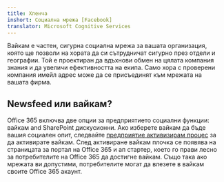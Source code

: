 ```yaml
---
title: Хленча
inshort: Социална мрежа [Facebook]
translator: Microsoft Cognitive Services
---
```


Вайкам е частен, сигурна социална мрежа за вашата организация, която ще позволи на хората да си сътрудничат сигурно през отдели и географии. Той е проектиран да вдъхнови обмен на цялата компания знания и да увеличи ефективността на екипа. Само хора с проверени компания имейл адрес може да се присъединят към мрежата на вашата фирма.

## Newsfeed или вайкам?
Office 365 включва две опции за предприятието социални функции: вайкам and SharePoint дискусионни. Ако изберете вайкам да бъде вашия социален опит, следвайте [предприятие активизирам процес](https://support.office.com/en-us/article/Enterprise-Activation-process-4f924c74-87d2-49d0-a4f6-cba3ce2b0e7c) за да активирате вайкам. След активиране вайкам плочка се появява на страницата за портал на Office 365 и ап стартер, което го прави лесно за потребителите на Office 365 да достигне вайкам. Също така ако мрежата ви допустими, потребителите могат да влезете в вайкам своите Office 365 акаунт.



